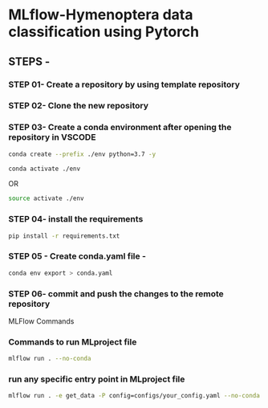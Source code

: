 # MLflow-Hymenoptera data classification using Pytorch

## STEPS -

### STEP 01- Create a repository by using template repository

### STEP 02- Clone the new repository

### STEP 03- Create a conda environment after opening the repository in VSCODE

```bash
conda create --prefix ./env python=3.7 -y
```

```bash
conda activate ./env
```
OR
```bash
source activate ./env
```

### STEP 04- install the requirements
```bash
pip install -r requirements.txt
```

### STEP 05 - Create conda.yaml file -
```bash
conda env export > conda.yaml
```

### STEP 06- commit and push the changes to the remote repository

MLFlow Commands

### Commands to run MLproject file
```bash
mlflow run . --no-conda
```

### run any specific entry point in MLproject file
```bash
mlflow run . -e get_data -P config=configs/your_config.yaml --no-conda
```


